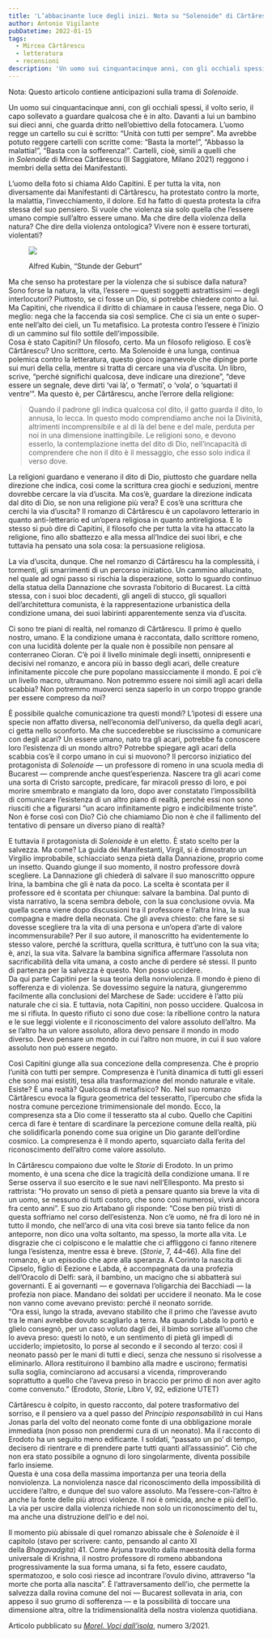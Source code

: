 ```yaml
---
title: 'L’abbacinante luce degli inizi. Nota su "Solenoide" di Cărtărescu'
author: Antonio Vigilante
pubDatetime: 2022-01-15
tags: 
  - Mircea Cărtărescu
  - letteratura
  - recensioni
description: 'Un uomo sui cinquantacinque anni, con gli occhiali spessi, il volto serio, il capo sollevato a guardare qualcosa che è in alto. Davanti a lui un bambino sui dieci anni, che guarda dritto nell’obiettivo della fotocamera. L’uomo regge un cartello su cui è scritto: “Unità con tutti per sempre”.'
---
```


Nota: Questo articolo contiene anticipazioni sulla trama di _Solenoide_.

Un uomo sui cinquantacinque anni, con gli occhiali spessi, il volto serio, il capo sollevato a guardare qualcosa che è in alto. Davanti a lui un bambino sui dieci anni, che guarda dritto nell’obiettivo della fotocamera. L’uomo regge un cartello su cui è scritto: “Unità con tutti per sempre”. Ma avrebbe potuto reggere cartelli con scritte come: “Basta la morte!”, “Abbasso la malattia!”, “Basta con la sofferenza!”. Cartelli, cioè, simili a quelli che in _Solenoide_ di Mircea Cărtărescu (Il Saggiatore, Milano 2021) reggono i membri della setta dei Manifestanti.  

L’uomo della foto si chiama Aldo Capitini. E per tutta la vita, non diversamente dai Manifestanti di Cărtărescu, ha protestato contro la morte, la malattia, l’invecchiamento, il dolore. Ed ha fatto di questa protesta la cifra stessa del suo pensiero. Si vuole che violenza sia solo quella che l’essere umano compie sull’altro essere umano. Ma che dire della violenza della natura? Che dire della violenza ontologica? Vivere non è essere torturati, violentati?

<!--more-->

<figure>

![](/images/kubin.png)

<figcaption>

Alfred Kubin, “Stunde der Geburt”

</figcaption>

</figure>

  
Ma che senso ha protestare per la violenza che si subisce dalla natura? Sono forse la natura, la vita, l’essere — questi soggetti astrattissimi — degli interlocutori? Piuttosto, se ci fosse un Dio, si potrebbe chiedere conto a lui. Ma Capitini, che rivendica il diritto di chiamare in causa l’essere, nega Dio. O meglio: nega che la faccenda sia così semplice. Che ci sia un ente o super-ente nell’alto dei cieli, un Tu metafisico. La protesta contro l’essere è l’inizio di un cammino sul filo sottile dell’impossibile.  
Cosa è stato Capitini? Un filosofo, certo. Ma un filosofo religioso. E cos’è Cărtărescu? Uno scrittore, certo. Ma Solenoide è una lunga, continua polemica contro la letteratura, questo gioco ingannevole che dipinge porte sui muri della cella, mentre si tratta di cercare una via d’uscita. Un libro, scrive, “perché significhi qualcosa, deve indicare una direzione”, “deve essere un segnale, deve dirti ‘vai là’, o ‘fermati’, o ‘vola’, o ‘squartati il ventre’”. Ma questo è, per Cărtărescu, anche l’errore della religione:

> Quando il padrone gli indica qualcosa col dito, il gatto guarda il dito, lo annusa, lo lecca. In questo modo comprendiamo anche noi la Divinità, altrimenti incomprensibile e al di là del bene e del male, perduta per noi in una dimensione inattingibile. Le religioni sono, e devono esserlo, la contemplazione inetta del dito di Dio, nell’incapacità di comprendere che non il dito è il messaggio, che esso solo indica il verso dove.

La religioni guardano e venerano il dito di Dio, piuttosto che guardare nella direzione che indica, così come la scrittura crea giochi e seduzioni, mentre dovrebbe cercare la via d’uscita. Ma cos’è, guardare la direzione indicata dal dito di Dio, se non una religione più vera? E cos’è una scrittura che cerchi la via d’uscita? Il romanzo di Cărtărescu è un capolavoro letterario in quanto anti-letterario ed un’opera religiosa in quanto antireligiosa. E lo stesso si può dire di Capitini, il filosofo che per tutta la vita ha attaccato la religione, fino allo sbattezzo e alla messa all’Indice dei suoi libri, e che tuttavia ha pensato una sola cosa: la persuasione religiosa.

La via d’uscita, dunque. Che nel romanzo di Cărtărescu ha la complessità, i tormenti, gli smarrimenti di un percorso iniziatico. Un cammino allucinato, nel quale ad ogni passo si rischia la disperazione, sotto lo sguardo continuo della statua della Dannazione che sovrasta l’obitorio di Bucarest. La città stessa, con i suoi bloc decadenti, gli angeli di stucco, gli squallori dell’architettura comunista, è la rappresentazione urbanistica della condizione umana, dei suoi labirinti apparentemente senza via d’uscita.  

Ci sono tre piani di realtà, nel romanzo di Cărtărescu. Il primo è quello nostro, umano. E la condizione umana è raccontata, dallo scrittore romeno, con una lucidità dolente per la quale non è possibile non pensare al conterraneo Cioran. C’è poi il livello minimale degli insetti, onnipresenti e decisivi nel romanzo, e ancora più in basso degli acari, delle creature infinitamente piccole che pure popolano massicciamente il mondo. E poi c’è un livello macro, ultraumano. Non potremmo essere noi simili agli acari della scabbia? Non potremmo muoverci senza saperlo in un corpo troppo grande per essere compreso da noi?

È possibile qualche comunicazione tra questi mondi? L’ipotesi di essere una specie non affatto diversa, nell’economia dell’universo, da quella degli acari, ci getta nello sconforto. Ma che succederebbe se riuscissimo a comunicare con degli acari? Un essere umano, nato tra gli acari, potrebbe fa conoscere loro l’esistenza di un mondo altro? Potrebbe spiegare agli acari della scabbia cos’è il corpo umano in cui si muovono? Il percorso iniziatico del protagonista di _Solenoide_ — un professore di romeno in una scuola media di Bucarest — comprende anche quest’esperienza. Nascere tra gli acari come una sorta di Cristo sarcopte, predicare, far miracoli presso di loro, e poi morire smembrato e mangiato da loro, dopo aver constatato l’impossibilità di comunicare l’esistenza di un altro piano di realtà, perché essi non sono riusciti che a figurarsi “un acaro infinitamente pigro e indicibilmente triste”. Non è forse così con Dio? Ciò che chiamiamo Dio non è che il fallimento del tentativo di pensare un diverso piano di realtà?

E tuttavia il protagonista di _Solenoide_ è un eletto. È stato scelto per la salvezza. Ma come? La guida dei Manifestanti, Virgil, si è dimostrato un Virgilio improbabile, schiacciato senza pietà dalla Dannazione, proprio come un insetto. Quando giunge il suo momento, il nostro professore dovrà scegliere. La Dannazione gli chiederà di salvare il suo manoscritto oppure Irina, la bambina che gli è nata da poco. La scelta è scontata per il professore ed è scontata per chiunque: salvare la bambina. Dal punto di vista narrativo, la scena sembra debole, con la sua conclusione ovvia. Ma quella scena viene dopo discussioni tra il professore e l’altra Irina, la sua compagna e madre della neonata. Che gli aveva chiesto: che fare se si dovesse scegliere tra la vita di una persona e un’opera d’arte di valore incommensurabile? Per il suo autore, il manoscritto ha evidentemente lo stesso valore, perché la scrittura, quella scrittura, è tutt’uno con la sua vita; è, anzi, la sua vita. Salvare la bambina significa affermare l’assoluta non sacrificabilità della vita umana, a costo anche di perdere sé stessi. Il punto di partenza per la salvezza è questo. Non posso uccidere.  
Da qui parte Capitini per la sua teoria della nonviolenza. Il mondo è pieno di sofferenza e di violenza. Se dovessimo seguire la natura, giungeremmo facilmente alla conclusioni del Marchese de Sade: uccidere è l’atto più naturale che ci sia. E tuttavia, nota Capitini, non posso uccidere. Qualcosa in me si rifiuta. In questo rifiuto ci sono due cose: la ribellione contro la natura e le sue leggi violente e il riconoscimento del valore assoluto dell’altro. Ma se l’altro ha un valore assoluto, allora devo pensare il mondo in modo diverso. Devo pensare un mondo in cui l’altro non muore, in cui il suo valore assoluto non può essere negato.

Così Capitini giunge alla sua concezione della compresenza. Che è proprio l’unità con tutti per sempre. Compresenza è l’unità dinamica di tutti gli esseri che sono mai esistiti, tesa alla trasformazione del mondo naturale e vitale. Esiste? È una realtà? Qualcosa di metafisico? No. Nel suo romanzo Cărtărescu evoca la figura geometrica del tesseratto, l’ipercubo che sfida la nostra comune percezione trimimensionale del mondo. Ecco, la compresenza sta a Dio come il tesseratto sta al cubo. Quello che Capitini cerca di fare è tentare di scardinare la percezione comune della realtà, più che solidificarla ponendo come sua origine un Dio garante dell’ordine cosmico. La compresenza è il mondo aperto, squarciato dalla ferita del riconoscimento dell’altro come valore assoluto.

In Cărtărescu compaiono due volte le _Storie_ di Erodoto. In un primo momento, è una scena che dice la tragicità della condizione umana. Il re Serse osserva il suo esercito e le sue navi nell’Ellesponto. Ma presto si rattrista: “Ho provato un senso di pietà a pensare quanto sia breve la vita di un uomo, se nessuno di tutti costoro, che sono così numerosi, vivrà ancora fra cento anni”. E suo zio Artabano gli risponde: “Cose ben più tristi di questa soffriamo nel corso dell’esistenza. Non c’è uomo, né fra di loro né in tutto il mondo, che nell’arco di una vita così breve sia tanto felice da non anteporre, non dico una volta soltanto, ma spesso, la morte alla vita. Le disgrazie che ci colpiscono e le malattie che ci affliggono ci fanno ritenere lunga l’esistenza, mentre essa è breve. (_Storie_, 7, 44–46). Alla fine del romanzo, è un episodio che apre alla speranza. A Corinto la nascita di Cipselo, figlio di Eezione e Labda, è accompagnata da una profezia dell’Oracolo di Delfi: sarà, il bambino, un macigno che si abbatterà sui governanti. E ai governanti — e governava l’oligarchia dei Bacchiadi — la profezia non piace. Mandano dei soldati per uccidere il neonato. Ma le cose non vanno come avevano previsto: perché il neonato sorride.  
“Ora essi, lungo la strada, avevano stabilito che il primo che l’avesse avuto tra le mani avrebbe dovuto scagliarlo a terra. Ma quando Labda lo portò e glielo consegnò, per un caso voluto dagli dei, il bimbo sorrise all’uomo che lo aveva preso: questi lo notò, e un sentimento di pietà gli impedì di ucciderlo; impietosito, lo porse al secondo e il secondo al terzo: così il neonato passò per le mani di tutti e dieci, senza che nessuno si risolvesse a eliminarlo. Allora restituirono il bambino alla madre e uscirono; fermatisi sulla soglia, cominciarono ad accusarsi a vicenda, rimproverando soprattutto a quello che l’aveva preso in braccio per primo di non aver agito come convenuto.” (Erodoto, _Storie_, Libro V, 92, edizione UTET)

Cărtărescu è colpito, in questo racconto, dal potere trasformativo del sorriso, e il pensiero va a quel passo del _Principio responsabilità_ in cui Hans Jonas parla del volto del neonato come fonte di una obbligazione morale immediata (non posso non prendermi cura di un neonato). Ma il racconto di Erodoto ha un seguito meno edificante. I soldati, “passato un po’ di tempo, decisero di rientrare e di prendere parte tutti quanti all’assassinio”. Ciò che non era stato possibile a ognuno di loro singolarmente, diventa possibile farlo insieme.  
Questa è una cosa della massima importanza per una teoria della nonviolenza. La nonviolenza nasce dal riconoscimento della impossibilità di uccidere l’altro, e dunque del suo valore assoluto. Ma l’essere-con-l’altro è anche la fonte delle più atroci violenze. Il noi è omicida, anche e più dell’io. La via per uscire dalla violenza richiede non solo un riconoscimento del tu, ma anche una distruzione dell’io e del noi.

Il momento più abissale di quel romanzo abissale che è _Solenoide_ è il capitolo (stavo per scrivere: canto, pensando al canto XI della _Bhagavadgita_) 41. Come Arjuna travolto dalla maestosità della forma universale di Krishna, il nostro professore di romeno abbandona progressivamente la sua forma umana, si fa feto, essere caudato, spermatozoo, e solo così riesce ad incontrare l’ovulo divino, attraverso “la morte che porta alla nascita”. È l’attraversamento dell’io, che permette la salvezza dalla rovina comune del noi — Bucarest sollevata in aria, con appeso il suo grumo di sofferenza — e la possibilità di toccare una dimensione altra, oltre la tridimensionalità della nostra violenza quotidiana.

Articolo pubblicato su [_Morel. Voci dall’isola_](https://www.vocidallisola.it/2021/12/01/labbacinante-luce-degli-inizi-nota-su-solenoide-di-mircea-cartarescu/), numero 3/2021.
